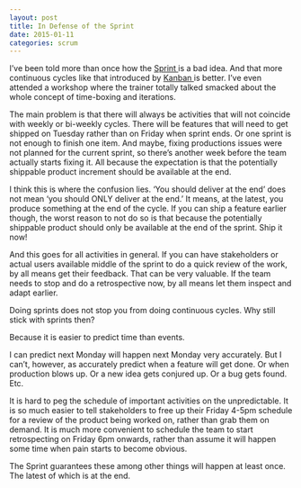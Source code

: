 ```yaml
---
layout: post
title: In Defense of the Sprint
date: 2015-01-11
categories: scrum
---
```

I’ve been told more than once how the [ Sprint ](http://www.scrumguides.org/scrum-guide.html#events-sprint) is a bad idea. And that more continuous cycles like that introduced by [ Kanban ](http://en.wikipedia.org/wiki/Kanban_(development)) is better. I’ve even attended a workshop where the trainer totally talked smacked about the whole concept of time-boxing and iterations. 

The main problem is that there will always be activities that will not coincide with weekly or bi-weekly cycles. There will be features that will need to get shipped on Tuesday rather than on Friday when sprint ends. Or one sprint is not enough to finish one item. And maybe, fixing productions issues were not planned for the current sprint, so there’s another week before the team actually starts fixing it. All because the expectation is that the potentially shippable product increment should be available at the end.

I think this is where the confusion lies. ‘You should deliver at the end’ does not mean ‘you should ONLY deliver at the end.’ It means, at the latest, you produce something at the end of the cycle. If you can ship a feature earlier though, the worst reason to not do so is that because the potentially shippable product should only be available at the end of the sprint. Ship it now!

And this goes for all activities in general. If you can have stakeholders or actual users available middle of the sprint to do a quick review of the work, by all means get their feedback. That can be very valuable. If the team needs to stop and do a retrospective now, by all means let them inspect and adapt earlier.

Doing sprints does not stop you from doing continuous cycles. Why still stick with sprints then?

Because it is easier to predict time than events.

I can predict next Monday will happen next Monday very accurately. But I can’t, however, as accurately predict when a feature will get done. Or when production blows up. Or a new idea gets conjured up. Or a bug gets found. Etc.

It is hard to peg the schedule of important activities on the unpredictable. It is so much easier to tell stakeholders to free up their Friday 4-5pm schedule for a review of the product being worked on, rather than grab them on demand. It is much more convenient to schedule the team to start retrospecting on Friday 6pm onwards, rather than assume it will happen some time when pain starts to become obvious.

The Sprint guarantees these among other things will happen at least once. The latest of which is at the end.

